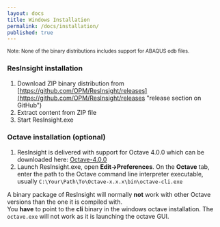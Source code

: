 ```yaml
---
layout: docs
title: Windows Installation
permalink: /docs/installation/
published: true
---
```



<small>Note: None of the binary distributions includes support for ABAQUS odb files.</small>

### ResInsight installation

1. Download ZIP binary distribution from [https://github.com/OPM/ResInsight/releases](https://github.com/OPM/ResInsight/releases "release section on GitHub")
2. Extract content from ZIP file
3. Start ResInsight.exe 

### Octave installation (optional)
1. ResInsight is delivered with support for Octave 4.0.0 which can be downloaded here: [Octave-4.0.0](ftp://ftp.gnu.org/gnu/octave/windows/octave-4.0.0_0-installer.exe)
2. Launch ResInsight.exe, open **Edit->Preferences**. On the **Octave** tab, enter the path to the Octave command line interpreter executable, usually `C:\Your\Path\To\Octave-x.x.x\bin\octave-cli.exe`

<div class="note-info">
A binary package of ResInsight will normally <b>not</b> work with other Octave versions than the one it is compiled with. 
</div>

<div class="note-info">
You <b>have</b> to point to the <b>cli</b> binary in the windows octave installation. The <code>octave.exe</code> will not work as it is launching the octave GUI.
</div>
